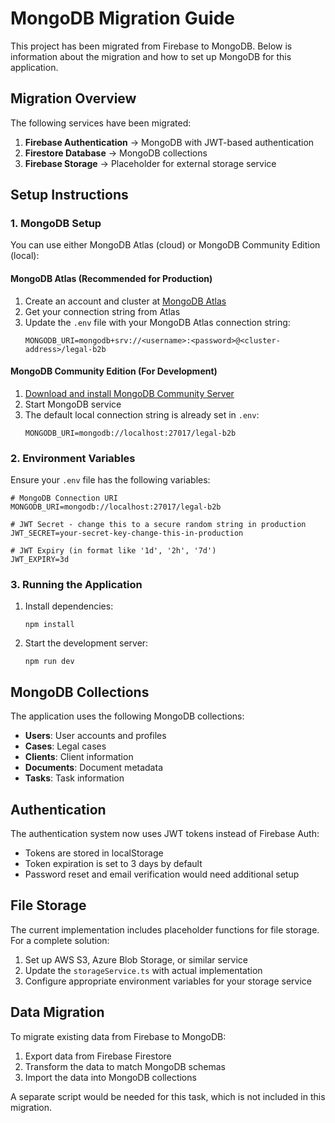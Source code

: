 # MongoDB Migration Guide

This project has been migrated from Firebase to MongoDB. Below is information about the migration and how to set up MongoDB for this application.

## Migration Overview

The following services have been migrated:

1. **Firebase Authentication** → MongoDB with JWT-based authentication
2. **Firestore Database** → MongoDB collections
3. **Firebase Storage** → Placeholder for external storage service

## Setup Instructions

### 1. MongoDB Setup

You can use either MongoDB Atlas (cloud) or MongoDB Community Edition (local):

#### MongoDB Atlas (Recommended for Production)

1. Create an account and cluster at [MongoDB Atlas](https://www.mongodb.com/cloud/atlas)
2. Get your connection string from Atlas
3. Update the `.env` file with your MongoDB Atlas connection string:
   ```
   MONGODB_URI=mongodb+srv://<username>:<password>@<cluster-address>/legal-b2b
   ```

#### MongoDB Community Edition (For Development)

1. [Download and install MongoDB Community Server](https://www.mongodb.com/try/download/community)
2. Start MongoDB service
3. The default local connection string is already set in `.env`:
   ```
   MONGODB_URI=mongodb://localhost:27017/legal-b2b
   ```

### 2. Environment Variables

Ensure your `.env` file has the following variables:

```
# MongoDB Connection URI
MONGODB_URI=mongodb://localhost:27017/legal-b2b

# JWT Secret - change this to a secure random string in production
JWT_SECRET=your-secret-key-change-this-in-production

# JWT Expiry (in format like '1d', '2h', '7d')
JWT_EXPIRY=3d
```

### 3. Running the Application

1. Install dependencies:

   ```
   npm install
   ```

2. Start the development server:
   ```
   npm run dev
   ```

## MongoDB Collections

The application uses the following MongoDB collections:

- **Users**: User accounts and profiles
- **Cases**: Legal cases
- **Clients**: Client information
- **Documents**: Document metadata
- **Tasks**: Task information

## Authentication

The authentication system now uses JWT tokens instead of Firebase Auth:

- Tokens are stored in localStorage
- Token expiration is set to 3 days by default
- Password reset and email verification would need additional setup

## File Storage

The current implementation includes placeholder functions for file storage. For a complete solution:

1. Set up AWS S3, Azure Blob Storage, or similar service
2. Update the `storageService.ts` with actual implementation
3. Configure appropriate environment variables for your storage service

## Data Migration

To migrate existing data from Firebase to MongoDB:

1. Export data from Firebase Firestore
2. Transform the data to match MongoDB schemas
3. Import the data into MongoDB collections

A separate script would be needed for this task, which is not included in this migration.

